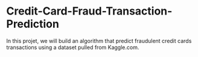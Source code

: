 # Credit-Card-Fraud-Transaction-Prediction
In this projet, we will build an algorithm that predict fraudulent credit cards transactions using a dataset pulled from Kaggle.com.
